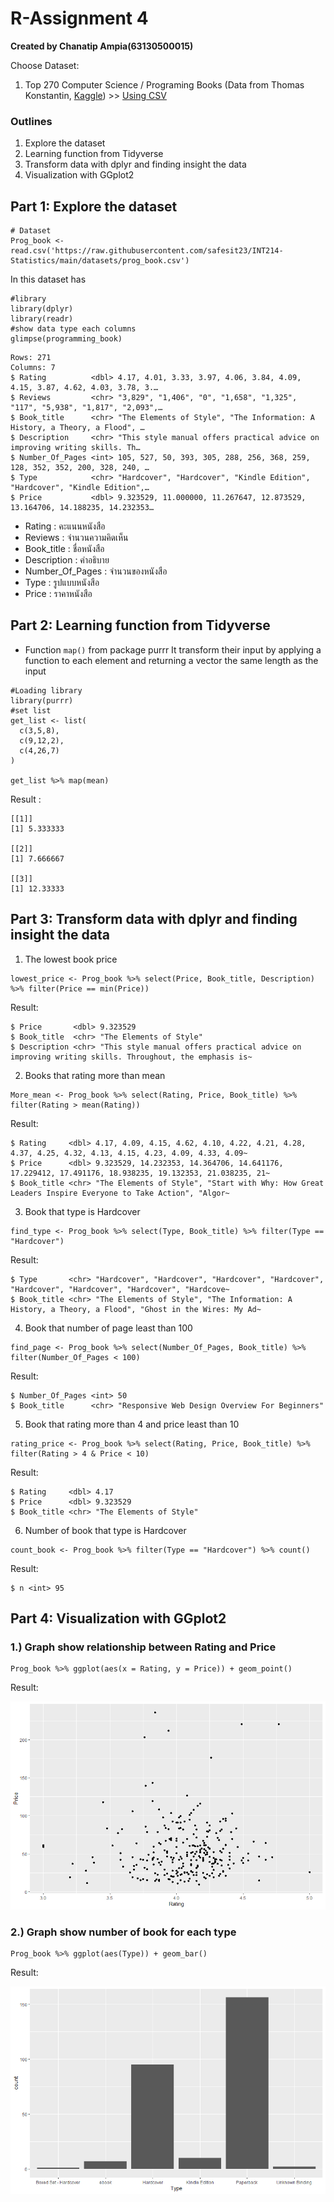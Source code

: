 # R-Assignment 4

**Created by Chanatip Ampia(63130500015)**

Choose Dataset:
1. Top 270 Computer Science / Programing Books (Data from Thomas Konstantin, [Kaggle](https://www.kaggle.com/thomaskonstantin/top-270-rated-computer-science-programing-books)) >> [Using CSV](https://raw.githubusercontent.com/safesit23/INT214-Statistics/main/datasets/prog_book.csv)


### Outlines
1. Explore the dataset
2. Learning function from Tidyverse
3. Transform data with dplyr and finding insight the data
4. Visualization with GGplot2

## Part 1: Explore the dataset

```
# Dataset
Prog_book <- read.csv('https://raw.githubusercontent.com/safesit23/INT214-Statistics/main/datasets/prog_book.csv')
```

In this dataset has
```
#library
library(dplyr)
library(readr)
#show data type each columns
glimpse(programming_book)
```
```
Rows: 271
Columns: 7
$ Rating          <dbl> 4.17, 4.01, 3.33, 3.97, 4.06, 3.84, 4.09, 4.15, 3.87, 4.62, 4.03, 3.78, 3.…
$ Reviews         <chr> "3,829", "1,406", "0", "1,658", "1,325", "117", "5,938", "1,817", "2,093",…
$ Book_title      <chr> "The Elements of Style", "The Information: A History, a Theory, a Flood", …
$ Description     <chr> "This style manual offers practical advice on improving writing skills. Th…
$ Number_Of_Pages <int> 105, 527, 50, 393, 305, 288, 256, 368, 259, 128, 352, 352, 200, 328, 240, …
$ Type            <chr> "Hardcover", "Hardcover", "Kindle Edition", "Hardcover", "Kindle Edition",…
$ Price           <dbl> 9.323529, 11.000000, 11.267647, 12.873529, 13.164706, 14.188235, 14.232353…
```
- Rating : คะแนนหนังสือ
- Reviews : จำนวนความคิดเห็น
- Book_title : ชื่อหนังสือ
- Description : คำอธิบาย
- Number_Of_Pages : จำนวนของหนังสือ
- Type : รูปแบบหนังสือ
- Price : ราคาหนังสือ

## Part 2: Learning function from Tidyverse

- Function `map()` from package purrr It transform their input by applying a function to each element and returning a vector the same length as the input

```
#Loading library
library(purrr)
#set list
get_list <- list(
  c(3,5,8),
  c(9,12,2),
  c(4,26,7)
)

get_list %>% map(mean)
```
Result : 
```
[[1]]
[1] 5.333333

[[2]]
[1] 7.666667

[[3]]
[1] 12.33333
```

## Part 3: Transform data with dplyr and finding insight the data

1. The lowest book price
```
lowest_price <- Prog_book %>% select(Price, Book_title, Description) %>% filter(Price == min(Price))
```
Result:
```
$ Price       <dbl> 9.323529
$ Book_title  <chr> "The Elements of Style"
$ Description <chr> "This style manual offers practical advice on improving writing skills. Throughout, the emphasis is~
```

2. Books that rating more than mean
```
More_mean <- Prog_book %>% select(Rating, Price, Book_title) %>% filter(Rating > mean(Rating))
```
Result:
```
$ Rating     <dbl> 4.17, 4.09, 4.15, 4.62, 4.10, 4.22, 4.21, 4.28, 4.37, 4.25, 4.32, 4.13, 4.15, 4.23, 4.09, 4.33, 4.09~
$ Price      <dbl> 9.323529, 14.232353, 14.364706, 14.641176, 17.229412, 17.491176, 18.938235, 19.132353, 21.038235, 21~
$ Book_title <chr> "The Elements of Style", "Start with Why: How Great Leaders Inspire Everyone to Take Action", "Algor~
```

3. Book that type is Hardcover
```
find_type <- Prog_book %>% select(Type, Book_title) %>% filter(Type == "Hardcover")
```
Result:
```
$ Type       <chr> "Hardcover", "Hardcover", "Hardcover", "Hardcover", "Hardcover", "Hardcover", "Hardcover", "Hardcove~
$ Book_title <chr> "The Elements of Style", "The Information: A History, a Theory, a Flood", "Ghost in the Wires: My Ad~
```

4. Book that number of page least than 100
```
find_page <- Prog_book %>% select(Number_Of_Pages, Book_title) %>% filter(Number_Of_Pages < 100)
```
Result:
```
$ Number_Of_Pages <int> 50
$ Book_title      <chr> "Responsive Web Design Overview For Beginners"
```

5. Book that rating more than 4 and price least than 10
```
rating_price <- Prog_book %>% select(Rating, Price, Book_title) %>% filter(Rating > 4 & Price < 10)
```
Result:
```
$ Rating     <dbl> 4.17
$ Price      <dbl> 9.323529
$ Book_title <chr> "The Elements of Style"
```

6. Number of book that type is Hardcover
```
count_book <- Prog_book %>% filter(Type == "Hardcover") %>% count()
```
Result:
```
$ n <int> 95
```

## Part 4: Visualization with GGplot2
### 1.) Graph show relationship between Rating and Price
```
Prog_book %>% ggplot(aes(x = Rating, y = Price)) + geom_point()
```
Result:

![Graph 1](Chart1.png)

### 2.) Graph show number of book for each type
```
Prog_book %>% ggplot(aes(Type)) + geom_bar()
```
Result:

![Graph 2](Chart2.png)
